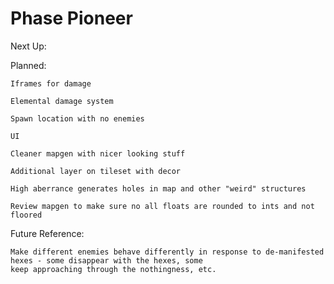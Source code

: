 # Phase Pioneer

Next Up:
	
	

Planned:
	
	Iframes for damage
	
	Elemental damage system
	
	Spawn location with no enemies
	
	UI
	
	Cleaner mapgen with nicer looking stuff
	
	Additional layer on tileset with decor
	
	High aberrance generates holes in map and other "weird" structures
	
	Review mapgen to make sure no all floats are rounded to ints and not floored

Future Reference:
	
	Make different enemies behave differently in response to de-manifested hexes - some disappear with the hexes, some
	keep approaching through the nothingness, etc.
